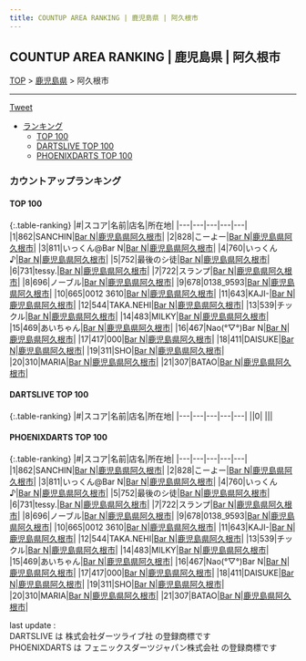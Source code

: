 ```yaml
---
title: COUNTUP AREA RANKING | 鹿児島県 | 阿久根市
---
```

## COUNTUP AREA RANKING | 鹿児島県 | 阿久根市

[TOP](/darts/rank/) > [鹿児島県](/darts/rank/鹿児島県/) > 阿久根市

___

<a href="https://twitter.com/share?ref_src=twsrc%5Etfw" data-text="COUNTUP AREA RANKING | 鹿児島県阿久根市" class="twitter-share-button" data-hashtags="DARTSLIVE,PHOENIXDARTS,darts,ダーツ" data-show-count="false">Tweet</a>

* [ランキング](#カウントアップランキング)
    * [TOP 100](#top-100)
    * [DARTSLIVE TOP 100](#dartslive-top-100)
    * [PHOENIXDARTS TOP 100](#phoenixdarts-top-100)

### カウントアップランキング

#### TOP 100



{:.table-ranking}
|#|スコア|名前|店名|所在地|
|---|---|---|---|---|
|1|862|<span class="rank-name-pd">SANCHIN</span>|<a href="https://vs.phoenixdarts.com/jp/shop/shopDetailInfo/s_58765?s_seq=58765">Bar N</a>|<a href="/darts/rank/鹿児島県/阿久根市">鹿児島県阿久根市</a>|
|2|828|<span class="rank-name-pd">こーよー</span>|<a href="https://vs.phoenixdarts.com/jp/shop/shopDetailInfo/s_58765?s_seq=58765">Bar N</a>|<a href="/darts/rank/鹿児島県/阿久根市">鹿児島県阿久根市</a>|
|3|811|<span class="rank-name-pd">いっくん@Bar N</span>|<a href="https://vs.phoenixdarts.com/jp/shop/shopDetailInfo/s_58765?s_seq=58765">Bar N</a>|<a href="/darts/rank/鹿児島県/阿久根市">鹿児島県阿久根市</a>|
|4|760|<span class="rank-name-pd">いっくん♪</span>|<a href="https://vs.phoenixdarts.com/jp/shop/shopDetailInfo/s_58765?s_seq=58765">Bar N</a>|<a href="/darts/rank/鹿児島県/阿久根市">鹿児島県阿久根市</a>|
|5|752|<span class="rank-name-pd">最後のシ徒</span>|<a href="https://vs.phoenixdarts.com/jp/shop/shopDetailInfo/s_58765?s_seq=58765">Bar N</a>|<a href="/darts/rank/鹿児島県/阿久根市">鹿児島県阿久根市</a>|
|6|731|<span class="rank-name-pd">tessy.</span>|<a href="https://vs.phoenixdarts.com/jp/shop/shopDetailInfo/s_58765?s_seq=58765">Bar N</a>|<a href="/darts/rank/鹿児島県/阿久根市">鹿児島県阿久根市</a>|
|7|722|<span class="rank-name-pd">スランプ</span>|<a href="https://vs.phoenixdarts.com/jp/shop/shopDetailInfo/s_58765?s_seq=58765">Bar N</a>|<a href="/darts/rank/鹿児島県/阿久根市">鹿児島県阿久根市</a>|
|8|696|<span class="rank-name-pd">ノーブル</span>|<a href="https://vs.phoenixdarts.com/jp/shop/shopDetailInfo/s_58765?s_seq=58765">Bar N</a>|<a href="/darts/rank/鹿児島県/阿久根市">鹿児島県阿久根市</a>|
|9|678|<span class="rank-name-pd">0138_9593</span>|<a href="https://vs.phoenixdarts.com/jp/shop/shopDetailInfo/s_58765?s_seq=58765">Bar N</a>|<a href="/darts/rank/鹿児島県/阿久根市">鹿児島県阿久根市</a>|
|10|665|<span class="rank-name-pd">0012 3610</span>|<a href="https://vs.phoenixdarts.com/jp/shop/shopDetailInfo/s_58765?s_seq=58765">Bar N</a>|<a href="/darts/rank/鹿児島県/阿久根市">鹿児島県阿久根市</a>|
|11|643|<span class="rank-name-pd">KAJI-</span>|<a href="https://vs.phoenixdarts.com/jp/shop/shopDetailInfo/s_58765?s_seq=58765">Bar N</a>|<a href="/darts/rank/鹿児島県/阿久根市">鹿児島県阿久根市</a>|
|12|544|<span class="rank-name-pd">TAKA.NEHI</span>|<a href="https://vs.phoenixdarts.com/jp/shop/shopDetailInfo/s_58765?s_seq=58765">Bar N</a>|<a href="/darts/rank/鹿児島県/阿久根市">鹿児島県阿久根市</a>|
|13|539|<span class="rank-name-pd">チックル</span>|<a href="https://vs.phoenixdarts.com/jp/shop/shopDetailInfo/s_58765?s_seq=58765">Bar N</a>|<a href="/darts/rank/鹿児島県/阿久根市">鹿児島県阿久根市</a>|
|14|483|<span class="rank-name-pd">MILKY</span>|<a href="https://vs.phoenixdarts.com/jp/shop/shopDetailInfo/s_58765?s_seq=58765">Bar N</a>|<a href="/darts/rank/鹿児島県/阿久根市">鹿児島県阿久根市</a>|
|15|469|<span class="rank-name-pd">あいちゃん</span>|<a href="https://vs.phoenixdarts.com/jp/shop/shopDetailInfo/s_58765?s_seq=58765">Bar N</a>|<a href="/darts/rank/鹿児島県/阿久根市">鹿児島県阿久根市</a>|
|16|467|<span class="rank-name-pd">Nao(°▽°)Bar N</span>|<a href="https://vs.phoenixdarts.com/jp/shop/shopDetailInfo/s_58765?s_seq=58765">Bar N</a>|<a href="/darts/rank/鹿児島県/阿久根市">鹿児島県阿久根市</a>|
|17|417|<span class="rank-name-pd">000</span>|<a href="https://vs.phoenixdarts.com/jp/shop/shopDetailInfo/s_58765?s_seq=58765">Bar N</a>|<a href="/darts/rank/鹿児島県/阿久根市">鹿児島県阿久根市</a>|
|18|411|<span class="rank-name-pd">DAISUKE</span>|<a href="https://vs.phoenixdarts.com/jp/shop/shopDetailInfo/s_58765?s_seq=58765">Bar N</a>|<a href="/darts/rank/鹿児島県/阿久根市">鹿児島県阿久根市</a>|
|19|311|<span class="rank-name-pd">SHO</span>|<a href="https://vs.phoenixdarts.com/jp/shop/shopDetailInfo/s_58765?s_seq=58765">Bar N</a>|<a href="/darts/rank/鹿児島県/阿久根市">鹿児島県阿久根市</a>|
|20|310|<span class="rank-name-pd">MARIA</span>|<a href="https://vs.phoenixdarts.com/jp/shop/shopDetailInfo/s_58765?s_seq=58765">Bar N</a>|<a href="/darts/rank/鹿児島県/阿久根市">鹿児島県阿久根市</a>|
|21|307|<span class="rank-name-pd">BATAO</span>|<a href="https://vs.phoenixdarts.com/jp/shop/shopDetailInfo/s_58765?s_seq=58765">Bar N</a>|<a href="/darts/rank/鹿児島県/阿久根市">鹿児島県阿久根市</a>|


#### DARTSLIVE TOP 100



{:.table-ranking}
|#|スコア|名前|店名|所在地|
|---|---|---|---|---|
||0|<span class="rank-name-dl"> </span>|<a href=""></a>|<a href="/darts/rank//"></a>|


#### PHOENIXDARTS TOP 100



{:.table-ranking}
|#|スコア|名前|店名|所在地|
|---|---|---|---|---|
|1|862|<span class="rank-name-pd">SANCHIN</span>|<a href="https://vs.phoenixdarts.com/jp/shop/shopDetailInfo/s_58765?s_seq=58765">Bar N</a>|<a href="/darts/rank/鹿児島県/阿久根市">鹿児島県阿久根市</a>|
|2|828|<span class="rank-name-pd">こーよー</span>|<a href="https://vs.phoenixdarts.com/jp/shop/shopDetailInfo/s_58765?s_seq=58765">Bar N</a>|<a href="/darts/rank/鹿児島県/阿久根市">鹿児島県阿久根市</a>|
|3|811|<span class="rank-name-pd">いっくん@Bar N</span>|<a href="https://vs.phoenixdarts.com/jp/shop/shopDetailInfo/s_58765?s_seq=58765">Bar N</a>|<a href="/darts/rank/鹿児島県/阿久根市">鹿児島県阿久根市</a>|
|4|760|<span class="rank-name-pd">いっくん♪</span>|<a href="https://vs.phoenixdarts.com/jp/shop/shopDetailInfo/s_58765?s_seq=58765">Bar N</a>|<a href="/darts/rank/鹿児島県/阿久根市">鹿児島県阿久根市</a>|
|5|752|<span class="rank-name-pd">最後のシ徒</span>|<a href="https://vs.phoenixdarts.com/jp/shop/shopDetailInfo/s_58765?s_seq=58765">Bar N</a>|<a href="/darts/rank/鹿児島県/阿久根市">鹿児島県阿久根市</a>|
|6|731|<span class="rank-name-pd">tessy.</span>|<a href="https://vs.phoenixdarts.com/jp/shop/shopDetailInfo/s_58765?s_seq=58765">Bar N</a>|<a href="/darts/rank/鹿児島県/阿久根市">鹿児島県阿久根市</a>|
|7|722|<span class="rank-name-pd">スランプ</span>|<a href="https://vs.phoenixdarts.com/jp/shop/shopDetailInfo/s_58765?s_seq=58765">Bar N</a>|<a href="/darts/rank/鹿児島県/阿久根市">鹿児島県阿久根市</a>|
|8|696|<span class="rank-name-pd">ノーブル</span>|<a href="https://vs.phoenixdarts.com/jp/shop/shopDetailInfo/s_58765?s_seq=58765">Bar N</a>|<a href="/darts/rank/鹿児島県/阿久根市">鹿児島県阿久根市</a>|
|9|678|<span class="rank-name-pd">0138_9593</span>|<a href="https://vs.phoenixdarts.com/jp/shop/shopDetailInfo/s_58765?s_seq=58765">Bar N</a>|<a href="/darts/rank/鹿児島県/阿久根市">鹿児島県阿久根市</a>|
|10|665|<span class="rank-name-pd">0012 3610</span>|<a href="https://vs.phoenixdarts.com/jp/shop/shopDetailInfo/s_58765?s_seq=58765">Bar N</a>|<a href="/darts/rank/鹿児島県/阿久根市">鹿児島県阿久根市</a>|
|11|643|<span class="rank-name-pd">KAJI-</span>|<a href="https://vs.phoenixdarts.com/jp/shop/shopDetailInfo/s_58765?s_seq=58765">Bar N</a>|<a href="/darts/rank/鹿児島県/阿久根市">鹿児島県阿久根市</a>|
|12|544|<span class="rank-name-pd">TAKA.NEHI</span>|<a href="https://vs.phoenixdarts.com/jp/shop/shopDetailInfo/s_58765?s_seq=58765">Bar N</a>|<a href="/darts/rank/鹿児島県/阿久根市">鹿児島県阿久根市</a>|
|13|539|<span class="rank-name-pd">チックル</span>|<a href="https://vs.phoenixdarts.com/jp/shop/shopDetailInfo/s_58765?s_seq=58765">Bar N</a>|<a href="/darts/rank/鹿児島県/阿久根市">鹿児島県阿久根市</a>|
|14|483|<span class="rank-name-pd">MILKY</span>|<a href="https://vs.phoenixdarts.com/jp/shop/shopDetailInfo/s_58765?s_seq=58765">Bar N</a>|<a href="/darts/rank/鹿児島県/阿久根市">鹿児島県阿久根市</a>|
|15|469|<span class="rank-name-pd">あいちゃん</span>|<a href="https://vs.phoenixdarts.com/jp/shop/shopDetailInfo/s_58765?s_seq=58765">Bar N</a>|<a href="/darts/rank/鹿児島県/阿久根市">鹿児島県阿久根市</a>|
|16|467|<span class="rank-name-pd">Nao(°▽°)Bar N</span>|<a href="https://vs.phoenixdarts.com/jp/shop/shopDetailInfo/s_58765?s_seq=58765">Bar N</a>|<a href="/darts/rank/鹿児島県/阿久根市">鹿児島県阿久根市</a>|
|17|417|<span class="rank-name-pd">000</span>|<a href="https://vs.phoenixdarts.com/jp/shop/shopDetailInfo/s_58765?s_seq=58765">Bar N</a>|<a href="/darts/rank/鹿児島県/阿久根市">鹿児島県阿久根市</a>|
|18|411|<span class="rank-name-pd">DAISUKE</span>|<a href="https://vs.phoenixdarts.com/jp/shop/shopDetailInfo/s_58765?s_seq=58765">Bar N</a>|<a href="/darts/rank/鹿児島県/阿久根市">鹿児島県阿久根市</a>|
|19|311|<span class="rank-name-pd">SHO</span>|<a href="https://vs.phoenixdarts.com/jp/shop/shopDetailInfo/s_58765?s_seq=58765">Bar N</a>|<a href="/darts/rank/鹿児島県/阿久根市">鹿児島県阿久根市</a>|
|20|310|<span class="rank-name-pd">MARIA</span>|<a href="https://vs.phoenixdarts.com/jp/shop/shopDetailInfo/s_58765?s_seq=58765">Bar N</a>|<a href="/darts/rank/鹿児島県/阿久根市">鹿児島県阿久根市</a>|
|21|307|<span class="rank-name-pd">BATAO</span>|<a href="https://vs.phoenixdarts.com/jp/shop/shopDetailInfo/s_58765?s_seq=58765">Bar N</a>|<a href="/darts/rank/鹿児島県/阿久根市">鹿児島県阿久根市</a>|


<div class="footer border-top border-gray-light mt-5 pt-3 text-right text-gray">
    last update : <span style="font-weight: italic" id="foot_last_modified"></span><br />
    DARTSLIVE は 株式会社ダーツライブ社 の登録商標です<br />
    PHOENIXDARTS は フェニックスダーツジャパン株式会社 の登録商標です<br />
</div>

<script src="https://cdnjs.cloudflare.com/ajax/libs/jquery.tablesorter/2.31.3/js/jquery.tablesorter.min.js" integrity="sha512-qzgd5cYSZcosqpzpn7zF2ZId8f/8CHmFKZ8j7mU4OUXTNRd5g+ZHBPsgKEwoqxCtdQvExE5LprwwPAgoicguNg==" crossorigin="anonymous" referrerpolicy="no-referrer"></script>
<link rel="stylesheet" href="https://cdnjs.cloudflare.com/ajax/libs/jquery.tablesorter/2.31.3/css/theme.default.min.css" integrity="sha512-wghhOJkjQX0Lh3NSWvNKeZ0ZpNn+SPVXX1Qyc9OCaogADktxrBiBdKGDoqVUOyhStvMBmJQ8ZdMHiR3wuEq8+w==" crossorigin="anonymous" referrerpolicy="no-referrer" />
<script>
$(function() {
    $(".table-ranking").tablesorter({sortList:[[0, 0]]});
    $("#foot_last_modified").text(formatDate(new Date(document.lastModified), 'yyyy-MM-dd HH:mm:ss'));
});
</script>

<script async src="https://platform.twitter.com/widgets.js" charset="utf-8"></script>
